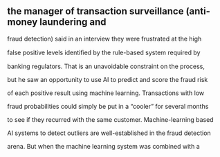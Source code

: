 ## the manager of transaction surveillance (anti-money laundering and

fraud detection) said in an interview they were frustrated at the high

false positive levels identiﬁed by the rule-based system required by

banking regulators. That is an unavoidable constraint on the process,

but he saw an opportunity to use AI to predict and score the fraud risk

of each positive result using machine learning. Transactions with low

fraud probabilities could simply be put in a “cooler” for several months

to see if they recurred with the same customer. Machine-learning based

AI systems to detect outliers are well-established in the fraud detection

arena. But when the machine learning system was combined with a